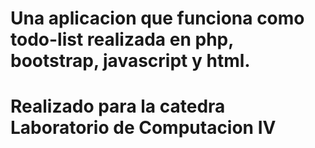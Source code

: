# Una aplicacion que funciona como todo-list realizada en php, bootstrap, javascript y html. 
# Realizado para la catedra Laboratorio de Computacion IV
